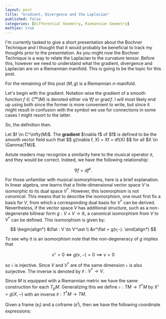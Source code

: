 ```yaml
---
layout: post
title: "Gradient, Divergence and the Laplacian"
published: false
categories: [Differential Geometry, Riemannian Geometry]
mathjax: true
---
```


I'm currently tasked to give a short presentation about the Bochner Technique and I thought that it would probably be beneficial to track my thoughts prior to the presentation. As you might now the Bochner Technique is a way to relate the Laplacian to the curvature tensor. Before this, however we need to understand what the gradient, divergence and Laplacian are on a Riemannian manifold. This is going to be the topic for this post. 

For the remaining of this post $(M,g)$ is a Riemannian $n$-manifold.

Let's begin with the gradient. Notation wise the gradient of a smooth function $f \in C^\infty(M)$ is denoted either via $\nabla f$ or $\operatorname{grad} f$. I will most likely end up using both since the former is more convenient to write, but since it might result in confusion with the symbol we use for connections in some cases I might resort to the latter. 

So, the definition then. 

<div class="definition">
Let $f \in C^\infty(M)$. The <b>gradient</b> $\nabla f$ of $f$ is defined to be the smooth vector field such that
$$
g(\nabla f, X) = Xf = df(X)
$$
for all $X \in \Gamma(TM)$.
</div>

Astute readers may recognize a similarity here to the musical operator $\sharp$, and they would be correct. Indeed, we have the following relationship:

$$
\nabla f = df^\sharp.
$$

For those unfamiliar with musical isomorphisms, here is a brief explanation. In linear algebra, one learns that a finite-dimensional vector space $V$ is isomorphic to its dual space $V^\ast$. However, this isomorphism is not <i>canonical</i>. This means that to describe the isomorphism, one must first fix a basis for $V$, from which a corresponding dual basis for $V^\ast$ can be derived. Nevertheless, if the vector space $V$ has additional structure, such as a non-degenerate bilinear form $g: V \times V \to \mathbb{R}$, a canonical isomorphism from $V$ to $V^\ast$ can be defined. This isomorphism is given by:

$$
\begin{align*}
    &\flat : V \to V^\ast \\
    &v^\flat = g(v,-).
\end{align*}
$$

To see why it is an isomorphism note that the non-degeneracy of $g$ implies that 

$$
v^\flat = 0 \iff g(v,-) = 0  \implies v = 0
$$

so $\flat$ is injective. Since $V$ and $V^\ast$ are of the same dimension $\flat$ is also surjective. The inverse is denoted by $\sharp : V^\ast \to V$. 

Since $M$ is equipped with a Riemannian metric we have the same construction for each $T_pM$. Generalizing this we define $\flat : TM \to T^\ast M$ by $X^\flat = g(X,-)$ with an inverse $\sharp : T^\ast M \to TM$.

Given a frame $(e_i)$ and a coframe $(\varepsilon^i)$, then we have the following coordinate expressions: